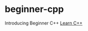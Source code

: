 # beginner-cpp
Introducing Beginner C++ 
<a href="https://www.javatpoint.com/cpp-tutorial">Learn C++</a>
